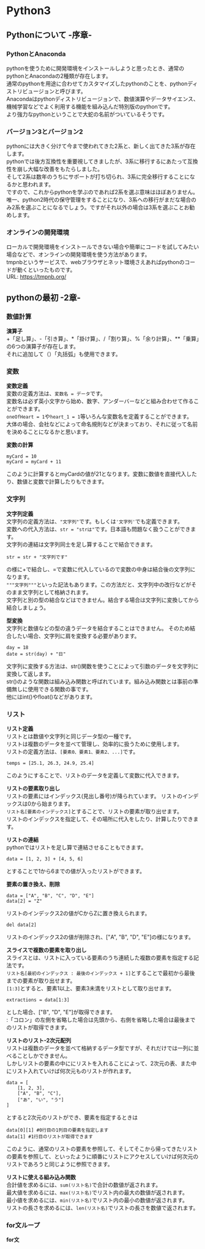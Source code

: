 # Python3


## Pythonについて -序章-
### PythonとAnaconda
pythonを使うために開発環境をインストールしようと思ったとき、通常のpythonとAnacondaの2種類が存在します。  
通常のpythonを用途に合わせてカスタマイズしたpythonのことを、pythonディストリビュージョンと呼びます。  
Anacondaはpythonディストリビュージョンで、数値演算やデータサイエンス、機械学習などでよく利用する機能を組み込んだ特別版のpythonです。  
より強力なpythonということで大蛇の名前がついているそうです。  

### バージョン3とバージョン2
pythonには大きく分けて今まで使われてきた2系と、新しく出てきた3系が存在します。  
pythonでは後方互換性を重要視してきましたが、3系に移行するにあたって互換性を崩し大幅な改善をもたらしました。  
そして2系は数年のうちにサポートが打ち切られ、3系に完全移行することになるかと思われます。  
ですので、これからpythonを学ぶのであれば2系を選ぶ意味はほぼありません。  
唯一、python2時代の保守管理をすることになり、3系への移行がまだな場合のみ2系を選ぶことになるでしょう。ですがそれ以外の場合は3系を選ぶことお勧めします。  

### オンラインの開発環境
ローカルで開発環境をインストールできない場合や簡単にコードを試してみたい場合などで、オンラインの開発環境を使う方法があります。  
tmpnbというサービスで、webブラウザとネット環境さえあればpythonのコードが動くといったものです。  
URL: <https://tmpnb.org/>  


## pythonの最初 -2章-
### 数値計算
**演算子**  
+「足し算」、-「引き算」、\*「掛け算」、/「割り算」、%「余り計算」、\**「乗算」の6つの演算子が存在します。  
それに追加して（）「丸括弧」も使用できます。  

### 変数
**変数定義**  
変数の定義方法は、`変数名 = データ`です。  
変数名は必ず英小文字から始め、数字、アンダーバーなどと組み合わせて作ることができます。  
`oneOfHeart = 1`や`heart_1 = 1`等いろんな変数名を定義することができます。  
大体の場合、会社などによって命名規則などが決まっており、それに従って名前を決めることになるかと思います。  

**変数の計算**  

    myCard = 10
    myCard = myCard + 11

このように計算するとmyCardの値が21となります。変数に数値を直接代入したり、数値と変数で計算したりもできます。  

### 文字列
**文字列定義**  
文字列の定義方法は、`"文字列"`です。もしくは`'文字列'`でも定義できます。  
変数への代入方法は、`str = "strは"`です。日本語も問題なく扱うことができます。  
文字列の連結は文字列同士を足し算することで結合できます。  

    str = str + "文字列です"

の様に+で結合し、=で変数に代入しているので変数の中身は結合後の文字列になります。  
`"""文字列"""`といった記法もあります。この方法だと、文字列中の改行などがそのまま文字列として格納されます。  
文字列と別の型の結合などはできません。結合する場合は文字列に変換してから結合しましょう。  

**型変換**  
文字列と数値などの型の違うデータを結合することはできません。
そのため結合したい場合、文字列に肩を変換する必要があります。

    day = 18
    date = str(day) + "日"

文字列に変換する方法は、str()関数を使うことによって引数のデータを文字列に変換して返します。  
str()のような関数は組み込み関数と呼ばれています。組み込み関数とは事前の準備無しに使用できる関数の事です。  
他にはint()やfloat()などがあります。  

### リスト
**リスト定義**  
リストとは数値や文字列と同じデータ型の一種です。  
リストは複数のデータを並べて管理し、効率的に扱うために使用します。  
リストの定義方法は、`[要素0、要素1、要素2、...]`です。  

    temps = [25.1, 26.3, 24.9, 25.4]

このようにすることで、リストのデータを定義して変数に代入できます。  

**リストの要素取り出し**  
リストの要素にはインデックス(見出し番号)が降られています。
リストのインデックスは0から始まります。  
`リスト名[要素のインデックス]`とすることで、リストの要素が取り出せます。  
リストのインデックスを指定して、その場所に代入をしたり、計算したりできます。  

**リストの連結**  
pythonではリストを足し算で連結させることもできます。  

    data = [1, 2, 3] + [4, 5, 6]

とすることで1から6までの値が入ったリストができます。  

**要素の置き換え、削除**  

    data = ["A", "B", "C", "D", "E"]
    data[2] = "Z"

リストのインデックス2の値がCからZに置き換えられます。  

    del data[2]

リストのインデックス2の値が削除され、["A", "B", "D", "E"]の様になります。  

**スライスで複数の要素を取り出し**  
スライスとは、リストに入っている要素のうち連続した複数の要素を指定する記法です。  
`リスト名[最初のインデックス : 最後のインデックス + 1]`とすることで最初から最後までの要素が取り出せます。  
`[1:3]`とすると、要素1以上、要素3未満をリストとして取り出せます。  

    extractions = data[1:3]

とした場合、["B", "D", "E"]が取得できます。  
:「コロン」の左側を省略した場合は先頭から、右側を省略した場合は最後までのリストが取得できます。  

**リストのリスト-2次元配列**  
リストは複数のデータを並べて格納するデータ型ですが、それだけでは一列に並べることしかできません。  
しかしリストの要素の中ににリストを入れることによって、2次元の表、また中にリスト入れていけば何次元ものリストが作れます。  

    data = [
        [1, 2, 3],
        ["A", "B", "C"],
        ["あ", "い", "う"]
    ]

とすると2次元のリストができ、要素を指定するときは

    data[0][1] #0行目の1列目の要素を指定します
    data[1] #1行目のリストが取得できます

このように、通常のリストの要素を参照して、そしてそこから帰ってきたリストの要素を参照して、といったように順番にリストにアクセスしていけば何次元のリストであろうと同じように参照できます。  

**リストに使える組み込み関数**  
合計値を求めるには、`sum(リスト名)`で合計の数値が返されます。  
最大値を求めるには、`max(リスト名)`でリスト内の最大の数値が返されます。  
最小値を求めるには、`min(リスト名)`でリスト内の最小の数値が返されます。  
リストの長さを求めるには、`len(リスト名)`でリストの長さを数値で返されます。  

### for文ループ
**for文**  

